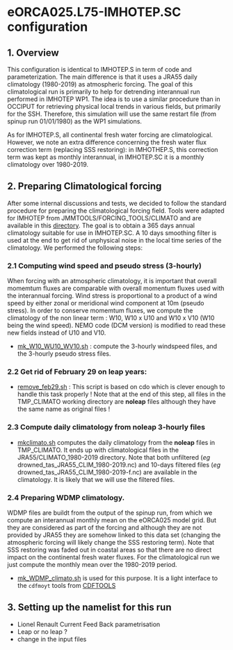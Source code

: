 # eORCA025.L75-IMHOTEP.SC configuration
## 1. Overview
This configuration is identical to IMHOTEP.S  in term of code and parameterization. The main difference is
that it uses a JRA55 daily climatology (1980-2019) as atmospheric forcing.  The goal of this climatological
run is primarily to help for detrending interannual run performed in IMHOTEP WP1. The idea is to use a 
similar procedure than in OCCIPUT for retrieving physical local trends in various fields, but primarily for 
the SSH.  Therefore, this simulation will use the same restart file (from spinup run 01/01/1980) as the WP1 
simulations.

As for IMHOTEP.S, all continental fresh water forcing are climatological. However, we note an extra difference
concerning the fresh water flux correction term (replacing SSS restoring): in IMHOTHEP.S, this correction
term was kept as monthly interannual, in IMHOTEP.SC it is a monthly climatology over 1980-2019.

## 2. Preparing Climatological forcing
After some internal discussions and tests, we decided to follow the standard procedure for preparing the 
climatological forcing field. Tools were adapted for IMHOTEP from JMMTOOLS/FORCING_TOOLS/CLIMATO and are
available in this [directory](../../TOOLS/CLIMATOLOGICAL_FORCING/src).
The goal is to obtain a 365 days annual climatology suitable for use in 
IMHOTEP.SC. A 10 days smoothing filter is used at the end to get rid of unphysical noise in the local 
time series of the climatology. We performed the following steps:

### 2.1 Computing wind speed and pseudo stress (3-hourly)
When forcing with an atmospheric climatology, it is important that  overall momemtum fluxes are comparable
with overall momentum fluxes used with the interannual forcing.  Wind stress is proportional to a product of a
wind speed by either zonal or meridional wind component at 10m (pseudo stress). In order to conserve momemtum 
fluxes, we compute the climatology of the non linear term : W10, W10 x U10 and W10 x V10 (W10 being the 
wind speed). NEMO code (DCM version) is modified to read these new fields instead of U10 and V10.
  * [mk_W10_WU10_WV10.sh](../../TOOLS/CLIMATOLOGICAL_FORCING/mk_W10_WU10_WV10.sh) :  compute the 3-hourly windspeed
files, and the 3-hourly pseudo stress files.

### 2.2 Get rid of February 29 on leap years:
  * [remove_feb29.sh](../../TOOLS/CLIMATOLOGICAL_FORCING/remove_feb29.sh) : This script is based on cdo which is
clever enough to handle this task properly ! Note that at the end of this step, all files in the TMP_CLIMATO
working directory are **noleap** files although they have the same name as original files !

### 2.3 Compute daily climatology from noleap 3-hourly files
  * [mkclimato.sh](../../TOOLS/CLIMATOLOGICAL_FORCING/mkclimato.sh) computes the daily climatology from the **noleap**
files in TMP_CLIMATO. It ends up with climatological files in the JRA55/CLIMATO_1980-2019
directory.  Note that both unfiltered (*eg* drowned_tas_JRA55_CLIM_1980-2019.nc) and 10-days filtered files
(*eg* drowned_tas_JRA55_CLIM_1980-2019-f.nc)  are available in the climatology. It is likely that we will
use the filtered files.

### 2.4 Preparing WDMP climatology.
WDMP files are buildt from the output of the spinup run, from which we compute an interannual monthly mean on the
eORCA025 model grid.  But they are considered as part of the forcing and although they are not provided
by JRA55 they are somehow linked to this data set (changing the atmospheric forcing will likely change the
SSS restoring term). Note that SSS restoring was faded out in  coastal areas so that there are no
direct impact on the continental fresh water fluxes.  For the climatological run we just compute the monthly
mean over the 1980-2019 period.
  * [mk_WDMP_climato.sh](../../TOOLS/CLIMATOLOGICAL_FORCING/mk_WDMP_climato.sh) is used for this purpose. It is a
light interface to the `cdfmoyt` tools from [CDFTOOLS](https:github.com/meom-group/CDFTOOLS.git)

## 3. Setting up the namelist for this run
  * Lionel Renault Current Feed Back parametrisation
  * Leap or no leap ?
  * change in the input files
